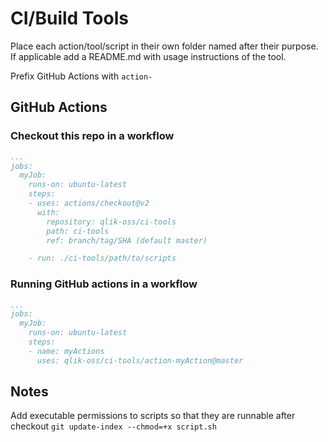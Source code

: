 # CI/Build Tools

Place each action/tool/script in their own folder named after their purpose. If applicable add a README.md with usage instructions of the tool.

Prefix GitHub Actions with `action-`


## GitHub Actions

### Checkout this repo in a workflow

```yaml
...
jobs:
  myJob:
    runs-on: ubuntu-latest
    steps:
    - uses: actions/checkout@v2
      with:
        repository: qlik-oss/ci-tools
        path: ci-tools
        ref: branch/tag/SHA (default master)

    - run: ./ci-tools/path/to/scripts
```

### Running GitHub actions in a workflow

```yaml
...
jobs:
  myJob:
    runs-on: ubuntu-latest
    steps:
    - name: myActions
      uses: qlik-oss/ci-tools/action-myAction@master
```


## Notes

Add executable permissions to scripts so that they are runnable after checkout `git update-index --chmod=+x script.sh` 

